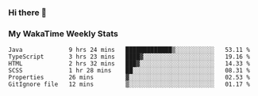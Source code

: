 ### Hi there 👋

<!--
**royschrauwen/royschrauwen** is a ✨ _special_ ✨ repository because its `README.md` (this file) appears on your GitHub profile.

Here are some ideas to get you started:

- 🔭 I’m currently working on ...
- 🌱 I’m currently learning ...
- 👯 I’m looking to collaborate on ...
- 🤔 I’m looking for help with ...
- 💬 Ask me about ...
- 📫 How to reach me: ...
- 😄 Pronouns: ...
- ⚡ Fun fact: ...
-->


### My WakaTime Weekly Stats
<!--START_SECTION:waka-->

```text
Java             9 hrs 24 mins   █████████████▒░░░░░░░░░░░   53.11 %
TypeScript       3 hrs 23 mins   ████▓░░░░░░░░░░░░░░░░░░░░   19.16 %
HTML             2 hrs 32 mins   ███▓░░░░░░░░░░░░░░░░░░░░░   14.33 %
SCSS             1 hr 28 mins    ██░░░░░░░░░░░░░░░░░░░░░░░   08.31 %
Properties       26 mins         ▓░░░░░░░░░░░░░░░░░░░░░░░░   02.53 %
GitIgnore file   12 mins         ▒░░░░░░░░░░░░░░░░░░░░░░░░   01.17 %
```

<!--END_SECTION:waka-->
